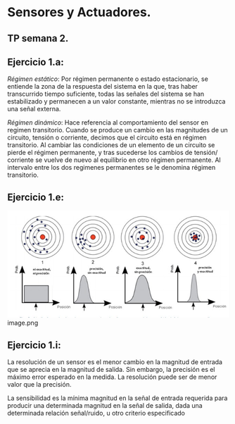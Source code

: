 # Sensores y Actuadores.  
## TP semana 2.  

## Ejercicio 1.a:  

*Régimen estático*: Por régimen permanente o estado estacionario, se entiende la zona de la respuesta del sistema en la que, 
tras haber transcurrido tiempo suficiente, todas las señales del sistema se han estabilizado y permanecen a un valor constante, 
mientras no se introduzca una señal externa. 

  
*Régimen dinámico*: Hace referencia al comportamiento del sensor en regimen transitorio. Cuando se produce un cambio en las
magnitudes de un circuito, tensión o corriente, decimos que el circuito está en régimen transitorio. Al cambiar las condiciones de
un elemento de un circuito se pierde el régimen permanente, y tras sucederse los cambios de tensión/ corriente se vuelve de nuevo al
equilibrio en otro régimen permanente. Al intervalo entre los dos regimenes permanentes se le denomina régimen transitorio. 

## Ejercicio 1.e:  

![alt text](./pre_vs_exa.jpg)
image.png

## Ejercicio 1.i:

La resolución de un sensor es el menor cambio en la magnitud de entrada que se aprecia en la magnitud de salida. 
Sin embargo, la precisión es el máximo error esperado en la medida. La resolución puede ser de menor valor que la precisión. 
 
La sensibilidad es la mínima magnitud en la señal de entrada requerida para producir una determinada magnitud en la 
señal de salida, dada una determinada relación señal/ruido, u otro criterio especificado
